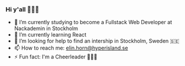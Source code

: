 ### Hi y'all 🙋🏼‍♀️

- 🔭 I’m currently studying to become a Fullstack Web Developer at Nackademin in Stockholm
- 🌱 I’m currently learning React 
- 🤔 I’m looking for help to find an intership in Stockholm, Sweden 🇸🇪
- 📫 How to reach me: elin.horn@hyperisland.se
- ⚡ Fun fact: I'm a Cheerleader 🤸🏼‍♀️ 
